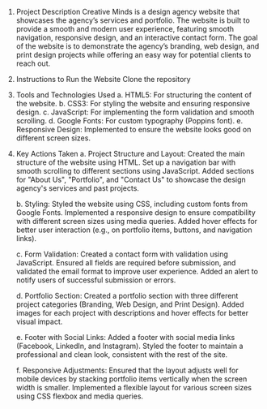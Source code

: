 1.  Project Description
    Creative Minds is a design agency website that showcases the agency’s services and portfolio. 
    The website is built to provide a smooth and modern user experience, featuring smooth navigation, responsive design, and an interactive contact form. 
    The goal of the website is to demonstrate the agency’s branding, web design, and print design projects while offering an easy way for potential clients to reach out.

2. Instructions to Run the Website
    Clone the repository
    
3. Tools and Technologies Used
    a. HTML5: For structuring the content of the website.
    b. CSS3: For styling the website and ensuring responsive design.
    c. JavaScript: For implementing the form validation and smooth scrolling.
    d. Google Fonts: For custom typography (Poppins font).
    e. Responsive Design: Implemented to ensure the website looks good on different screen sizes.

4. Key Actions Taken
    a. Project Structure and Layout:
        Created the main structure of the website using HTML.
        Set up a navigation bar with smooth scrolling to different sections using JavaScript.
        Added sections for "About Us", "Portfolio", and "Contact Us" to showcase the design agency's services and past projects.

    b. Styling:
        Styled the website using CSS, including custom fonts from Google Fonts.
        Implemented a responsive design to ensure compatibility with different screen sizes using media queries.
        Added hover effects for better user interaction (e.g., on portfolio items, buttons, and navigation links).

    c. Form Validation:
        Created a contact form with validation using JavaScript.
        Ensured all fields are required before submission, and validated the email format to improve user experience.
        Added an alert to notify users of successful submission or errors.

    d. Portfolio Section:
        Created a portfolio section with three different project categories (Branding, Web Design, and Print Design).
        Added images for each project with descriptions and hover effects for better visual impact.

    e. Footer with Social Links:
        Added a footer with social media links (Facebook, LinkedIn, and Instagram).
        Styled the footer to maintain a professional and clean look, consistent with the rest of the site.

    f. Responsive Adjustments:
        Ensured that the layout adjusts well for mobile devices by stacking portfolio items vertically when the screen width is smaller.
        Implemented a flexible layout for various screen sizes using CSS flexbox and media queries.
